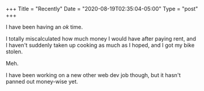 +++
Title = "Recently"
Date = "2020-08-19T02:35:04-05:00"
Type = "post"
+++

I have been having an _ok_ time.

I totally miscalculated how much money I would have after paying rent, and I haven't suddenly taken up cooking as much as I hoped, and I got my bike stolen.

Meh.

I have been working on a new other web dev job though, but it hasn't panned out money-wise yet.
